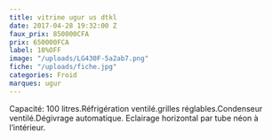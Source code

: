 ```yaml
---
title: vitrine ugur us dtkl
date: 2017-04-28 19:32:00 Z
faux_prix: 850000CFA
prix: 650000FCA
label: 10%OFF
image: "/uploads/LG430F-5a2ab7.png"
fiche: "/uploads/fiche.jpg"
categories: Froid
marques: ugur
---
```


Capacité: 100 litres.Réfrigération ventilé.grilles réglables.Condenseur ventilé.Dégivrage automatique.
Eclairage horizontal par tube néon à l’intérieur.
